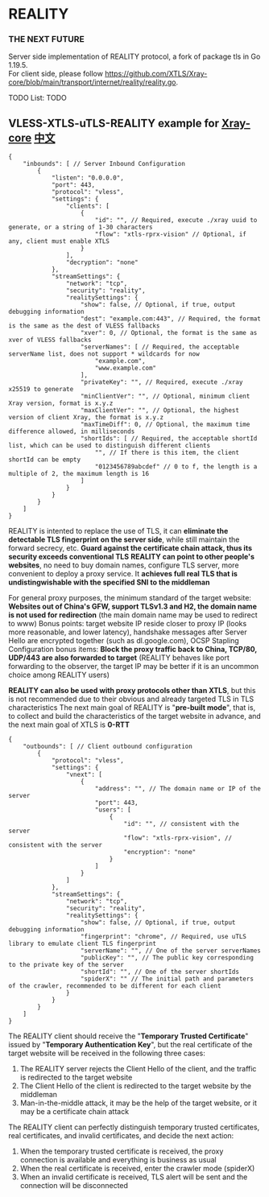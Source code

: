 # REALITY

### THE NEXT FUTURE

Server side implementation of REALITY protocol, a fork of package tls in Go 1.19.5.  
For client side, please follow https://github.com/XTLS/Xray-core/blob/main/transport/internet/reality/reality.go.  

TODO List: TODO

## VLESS-XTLS-uTLS-REALITY example for [Xray-core](https://github.com/XTLS/Xray-core) [中文](README.md)

```json5
{
    "inbounds": [ // Server Inbound Configuration
        {
            "listen": "0.0.0.0",
            "port": 443,
            "protocol": "vless",
            "settings": {
                "clients": [
                    {
                        "id": "", // Required, execute ./xray uuid to generate, or a string of 1-30 characters
                        "flow": "xtls-rprx-vision" // Optional, if any, client must enable XTLS
                    }
                ],
                "decryption": "none"
            },
            "streamSettings": {
                "network": "tcp",
                "security": "reality",
                "realitySettings": {
                    "show": false, // Optional, if true, output debugging information
                    "dest": "example.com:443", // Required, the format is the same as the dest of VLESS fallbacks
                    "xver": 0, // Optional, the format is the same as xver of VLESS fallbacks
                    "serverNames": [ // Required, the acceptable serverName list, does not support * wildcards for now
                        "example.com",
                        "www.example.com"
                    ],
                    "privateKey": "", // Required, execute ./xray x25519 to generate
                    "minClientVer": "", // Optional, minimum client Xray version, format is x.y.z
                    "maxClientVer": "", // Optional, the highest version of client Xray, the format is x.y.z
                    "maxTimeDiff": 0, // Optional, the maximum time difference allowed, in milliseconds
                    "shortIds": [ // Required, the acceptable shortId list, which can be used to distinguish different clients
                        "", // If there is this item, the client shortId can be empty
                        "0123456789abcdef" // 0 to f, the length is a multiple of 2, the maximum length is 16
                    ]
                }
            }
        }
    ]
}
```

REALITY is intented to replace the use of TLS, it can **eliminate the detectable TLS fingerprint on the server side**, while still maintain the forward secrecy, etc. **Guard against the certificate chain attack, thus its security exceeds conventional TLS**
**REALITY can point to other people's websites**, no need to buy domain names, configure TLS server, more convenient to deploy a proxy service. It **achieves full real TLS that is undistingwishable with the specified SNI to the middleman**
  
For general proxy purposes, the minimum standard of the target website: **Websites out of China's GFW, support TLSv1.3 and H2, the domain name is not used for redirection** (the main domain name may be used to redirect to www)
Bonus points: target website IP reside closer to proxy IP (looks more reasonable, and lower latency), handshake messages after Server Hello are encrypted together (such as dl.google.com), OCSP Stapling
Configuration bonus items: **Block the proxy traffic back to China, TCP/80, UDP/443 are also forwarded to target** (REALITY behaves like port forwarding to the observer, the target IP may be better if it is an uncommon choice among REALITY users)

**REALITY can also be used with proxy protocols other than XTLS**, but this is not recommended due to their obvious and already targeted TLS in TLS characteristics
The next main goal of REALITY is "**pre-built mode**", that is, to collect and build the characteristics of the target website in advance, and the next main goal of XTLS is **0-RTT**

```json5
{
    "outbounds": [ // Client outbound configuration
        {
            "protocol": "vless",
            "settings": {
                "vnext": [
                    {
                        "address": "", // The domain name or IP of the server
                        "port": 443,
                        "users": [
                            {
                                "id": "", // consistent with the server
                                "flow": "xtls-rprx-vision", // consistent with the server
                                "encryption": "none"
                            }
                        ]
                    }
                ]
            },
            "streamSettings": {
                "network": "tcp",
                "security": "reality",
                "realitySettings": {
                    "show": false, // Optional, if true, output debugging information
                    "fingerprint": "chrome", // Required, use uTLS library to emulate client TLS fingerprint
                    "serverName": "", // One of the server serverNames
                    "publicKey": "", // The public key corresponding to the private key of the server
                    "shortId": "", // One of the server shortIds
                    "spiderX": "" // The initial path and parameters of the crawler, recommended to be different for each client
                }
            }
        }
    ]
}
```

The REALITY client should receive the "**Temporary Trusted Certificate**" issued by "**Temporary Authentication Key**", but the real certificate of the target website will be received in the following three cases:

1. The REALITY server rejects the Client Hello of the client, and the traffic is redirected to the target website
2. The Client Hello of the client is redirected to the target website by the middleman
3. Man-in-the-middle attack, it may be the help of the target website, or it may be a certificate chain attack

The REALITY client can perfectly distinguish temporary trusted certificates, real certificates, and invalid certificates, and decide the next action:

1. When the temporary trusted certificate is received, the proxy connection is available and everything is business as usual
2. When the real certificate is received, enter the crawler mode (spiderX)
3. When an invalid certificate is received, TLS alert will be sent and the connection will be disconnected
